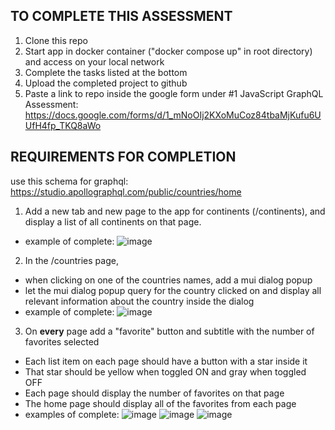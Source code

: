 
## TO COMPLETE THIS ASSESSMENT
1. Clone this repo
2. Start app in docker container ("docker compose up" in root directory) and access on your local network
3. Complete the tasks listed at the bottom
4. Upload the completed project to github
5. Paste a link to repo inside the google form under #1 JavaScript GraphQL Assessment: https://docs.google.com/forms/d/1_mNoOIj2KXoMuCoz84tbaMjKufu6UUfH4fp_TKQ8aWo


## REQUIREMENTS FOR COMPLETION
use this schema for graphql: https://studio.apollographql.com/public/countries/home

1. Add a new tab and new page to the app for continents (/continents), and display a list of all continents on that page.
- example of complete: 
![image](https://user-images.githubusercontent.com/67350795/176052107-b8831eeb-99c1-49a9-9c7a-099b6e800438.png)

2. In the /countries page, 
- when clicking on one of the countries names, add a mui dialog popup
- let the mui dialog popup query for the country clicked on and display all relevant information about the country inside the dialog
- example of complete: 
![image](https://user-images.githubusercontent.com/67350795/176052221-12500243-edab-4402-a1d1-a9b061fc6a0d.png)

3. On **every** page add a "favorite" button and subtitle with the number of favorites selected
- Each list item on each page should have a button with a star inside it
- That star should be yellow when toggled ON and gray when toggled OFF
- Each page should display the number of favorites on that page
- The home page should display all of the favorites from each page
- examples of complete: 
![image](https://user-images.githubusercontent.com/67350795/176052648-13eaf658-ce2b-4d70-966b-3909aed96a29.png)
![image](https://user-images.githubusercontent.com/67350795/176052674-1528a71b-2af7-4bf6-8faf-ba50b42699d2.png)
![image](https://user-images.githubusercontent.com/67350795/176052706-9ec576e4-2a9a-4c20-802e-b061d1c39a30.png)
